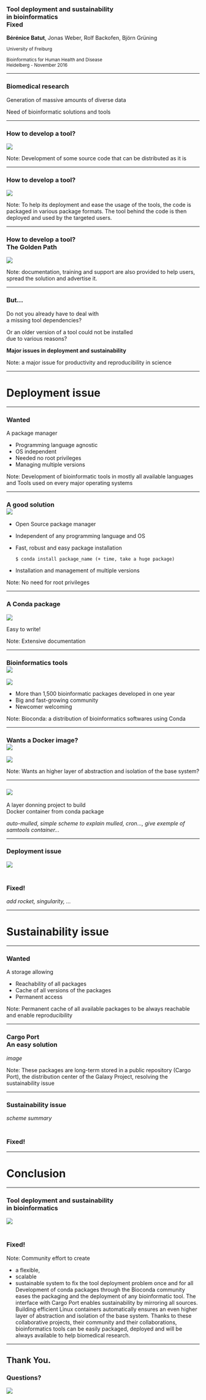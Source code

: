 ### Tool deployment and sustainability <br>in bioinformatics <br><i class="fa fa-check"></i> Fixed

**Bérénice Batut**, Jonas Weber, Rolf Backofen, Björn Grüning

<small>
University of Freiburg<br><br>Bioinformatics for Human Health and Disease<br>Heidelberg - November 2016
</small> 

---

### Biomedical research

Generation of massive amounts of diverse data

<i class="fa fa-long-arrow-right"></i> Need of bioinformatic solutions and tools

----

### How to develop a tool?

![](images/tool_development_1.png)

Note: Development of some source code that can be distributed as it is

----

### How to develop a tool?

![](images/tool_development_packaging.png)

Note: To help its deployment and ease the usage of the tools, the code is packaged in various package formats.
The tool behind the code is then deployed and used by the targeted users.
 
----

### How to develop a tool?<br>The Golden Path

![](images/tool_development_training_doc_support.png)

Note: documentation, training and support are also provided to help users, spread the solution and advertise it. 

----

### But...

Do not you already have to deal with <br>a missing tool dependencies?

Or an older version of a tool could not be installed <br>due to various reasons?

**Major issues in deployment and sustainability**

Note: a major issue for productivity and reproducibility in science

---

# Deployment issue

----

### <i class="fa fa-bullseye"></i> Wanted

A package manager
- Programming language agnostic
- OS independent
- Needed no root privileges
- Managing multiple versions
    
Note: Development of bioinformatic tools in mostly all available languages and Tools used on every major operating systems

----

### A good solution<br>![](images/conda_logo.png)

- Open Source package manager
- Independent of any programming language and OS
- Fast, robust and easy package installation

  ```
  $ conda install package_name (+ time, take a huge package)
  ```
  
- Installation and management of multiple versions

Note: No need for root privileges

----

### A Conda package

![](images/conda_files.png)

<i class="fa fa-long-arrow-right"></i> Easy to write!

Note: Extensive documentation

----

### Bioinformatics tools<br>![](images/bioconda_logo.png)

![](images/tool_development_bioconda_solution.png)

- More than 1,500 bioinformatic packages developed in one year
- Big and fast-growing community
- Newcomer welcoming

Note: Bioconda: a distribution of bioinformatics softwares using Conda

----

### Wants a Docker image?<br>![](images/mulled.png)

![](images/tool_development_mulled_solution.png)

Note: Wants an higher layer of abstraction and isolation of the base system?

----

### ![](images/mulled.png)

A layer donning project to build <br>Docker container from conda package

*auto-mulled, simple scheme to explain mulled, cron..., give exemple of samtools container...*

----

### Deployment issue

![](images/tool_development_mulled_solution.png)
### <br><i class="fa fa-check"></i>Fixed!

*add rocket, singularity, ...*

---

# Sustainability issue

----

### <i class="fa fa-bullseye"></i> Wanted

A storage allowing
- Reachability of all packages
- Cache of all versions of the packages
- Permanent access

Note: Permanent cache of all available packages to be always reachable and enable reproducibility

----

### Cargo Port<br>An easy solution

*image*

Note: These packages are long-term stored in a public repository (Cargo Port), the distribution center of the Galaxy Project, resolving the sustainability issue

----

### Sustainability issue

*scheme summary*

### <br><i class="fa fa-check"></i>Fixed!

---

# Conclusion

----

### Tool deployment and sustainability <br>in bioinformatics 

![](images/tool_development_solution_scheme.png)

### <br><i class="fa fa-check"></i>Fixed! 

Note: Community effort to create 
  - a flexible, 
  - scalable
  - sustainable system 
to fix the tool deployment problem once and for all
Development of conda packages through the Bioconda community eases the packaging and the deployment of any bioinformatic tool. The interface with Cargo Port enables sustainability by mirroring all sources. Building efficient Linux containers automatically ensures an even higher layer of abstraction and isolation of the base system. Thanks to these collaborative projects, their community and their collaborations, bioinformatics tools can be easily packaged, deployed and will be always available to help biomedical research.

---

## Thank You.

### Questions?

![](images/tool_development_final_scheme.png)
